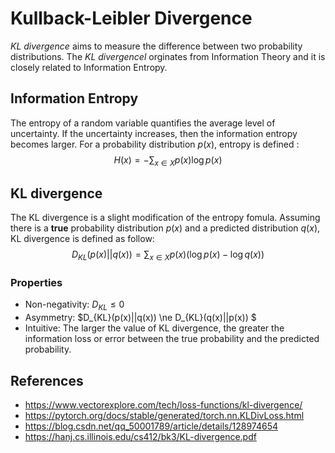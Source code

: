 # Kullback-Leibler Divergence

*KL divergence* aims to measure the difference between two probability distributions.
The *KL divergencel* orginates from Information Theory and it is closely related to Information Entropy. 

## Information Entropy 
The entropy of a random variable quantifies the average level of uncertainty.  If the uncertainty increases, then the information entropy becomes larger. For a probability distribution $p(x)$, entropy is defined : 
$$
H(x) = -\sum_{x \in X} p(x) \log p(x)
$$

## KL divergence 
The KL divergence is a slight modification of the entropy fomula. Assuming there is a **true** probability distribution $p(x)$ and a predicted distribution $q(x)$, KL divergence is defined as follow: 
$$
D_{KL}(p(x)||q(x)) = \sum_{x \in X}  p(x) (\log p(x) - \log q(x))
$$

### Properties

* Non-negativity: $D_{KL} \le 0$ 
* Asymmetry: $D_{KL}(p(x)||q(x)) \ne D_{KL}(q(x)||p(x)) $
* Intuitive: The larger the value of KL divergence, the greater the information loss or error between the true probability and the predicted probability.  




## References 
* https://www.vectorexplore.com/tech/loss-functions/kl-divergence/ 
* https://pytorch.org/docs/stable/generated/torch.nn.KLDivLoss.html
* https://blog.csdn.net/qq_50001789/article/details/128974654
* https://hanj.cs.illinois.edu/cs412/bk3/KL-divergence.pdf